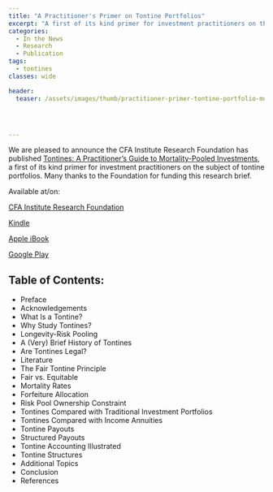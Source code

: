 ```yaml
---
title: "A Practitioner's Primer on Tontine Portfolios"
excerpt: "A first of its kind primer for investment practitioners on the subject of tontine portfolios"
categories:
  - In the News
  - Research
  - Publication
tags:
  - tontines
classes: wide

header:
  teaser: /assets/images/thumb/practitioner-primer-tontine-portfolio-mortality-pooled-cfa-institute-nuovalo.png




---
```


We are pleased to announce the CFA Institute Research Foundation has published [Tontines: A Practitioner’s Guide to Mortality-Pooled Investments](https://www.cfainstitute.org/-/media/documents/article/rf-brief/fullmer-tontines-rf-brief.ashx), a first of its kind primer for investment practitioners on the subject of tontine portfolios. Many thanks to the Foundation for funding this research brief.

Available at/on:

[CFA Institute Research Foundation](https://www.cfainstitute.org/en/research/foundation/2019/tontines)

[Kindle](https://www.amazon.com/Tontines-Practitioners-Mortality-Pooled-Investments-Foundation-ebook/dp/B07V2PLNJ6/)

[Apple iBook](http://books.apple.com/us/book/id1472792207)

[Google Play](https://play.google.com/store/books/details/Richard_K_Fullmer_Tontines_A_Practitioner_s_Guide?id=cgOiDwAAQBAJ)
​
## Table of Contents:
* Preface
* Acknowledgements
* What Is a Tontine?
* Why Study Tontines?
* Longevity-Risk Pooling
* A (Very) Brief History of Tontines
* Are Tontines Legal?
* Literature
* The Fair Tontine Principle
* Fair vs. Equitable
* Mortality Rates
* Forfeiture Allocation
* Risk Pool Ownership Constraint
* Tontines Compared with Traditional Investment Portfolios
* Tontines Compared with Income Annuities
* Tontine Payouts
* Structured Payouts
* Tontine Accounting Illustrated
* Tontine Structures
* Additional Topics
* Conclusion
* References
